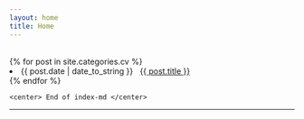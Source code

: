 ```yaml
---
layout: home
title: Home
---
```

<br>
  <div class="w3-container w3-blue">
{% for post in site.categories.cv %}
 <li style="margin-left:10px margin-top:10px"  >   <span style="margin-left:14px margin-top:16px">{{ post.date | date_to_string }}</span>
              &nbsp; <a href="{{ post.url }}"> {{ post.title }}</a>
 </li>
{% endfor %}



    <center> End of index-md </center>
<hr>

</div>
